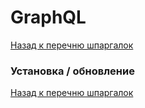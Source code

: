 # GraphQL

[Назад к перечню шпаргалок][back]

### Установка / обновление

[Назад к перечню шпаргалок][back]

[back]: <https://teratron.github.io/cheatsheet/> "Назад к перечню шпаргалок"
